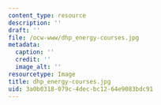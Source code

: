 ```yaml
---
content_type: resource
description: ''
draft: ''
file: /ocw-www/dhp_energy-courses.jpg
metadata:
  caption: ''
  credit: ''
  image_alt: ''
resourcetype: Image
title: dhp_energy-courses.jpg
uid: 3a0b0318-079c-4dec-bc12-64e9083bdc91
---
```


